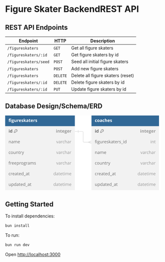 # Figure Skater BackendREST API

## REST API Endpoints

| Endpoint              | HTTP     | Description                       |
| --------------------- | -------- | --------------------------------- |
| `/figureskaters`      | `GET`    | Get all figure skaters            |
| `/figureskaters/:id`  | `GET`    | Get figure skaters by id          |
| `/figureskaters/seed` | `POST`   | Seed all initial figure skaters   |
| `/figureskaters`      | `POST`   | Add new figure skaters            |
| `/figureskaters`      | `DELETE` | Delete all figure skaters (reset) |
| `/figureskaters/:id`  | `DELETE` | Delete figure skaters by id       |
| `/figureskaters/:id`  | `PUT`    | Update figure skaters by id       |

## Database Design/Schema/ERD

![ERD](./images/erd-figureskaters-api.svg)

## Getting Started

To install dependencies:

```sh
bun install
```

To run:

```sh
bun run dev
```

Open <http://localhost:3000>
